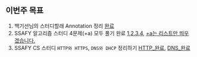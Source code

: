 ## 이번주 목표 
          
1. 백기선님의 스터디할래 Annotation 정리 [완료](https://velog.io/@kwj1270/%EC%96%B4%EB%85%B8%ED%85%8C%EC%9D%B4%EC%85%98)             
2. SSAFY 알고리즘 스터디 4문제(+a) 모두 풀기 완료 [1](https://github.com/SSAFY-5th-GwanJu-4C/Algorithm_AlgoGaZa/blob/main/kwj1270/2%EC%9B%94%201%EC%A3%BC/1316_%EA%B7%B8%EB%A3%B9%EB%8B%A8%EC%96%B4%EC%B2%B4%EC%BB%A4.md),[2](https://github.com/SSAFY-5th-GwanJu-4C/Algorithm_AlgoGaZa/blob/main/kwj1270/2%EC%9B%94%201%EC%A3%BC/11656_%EC%A0%91%EB%AF%B8%EC%82%AC%20%EB%B0%B0%EC%97%B4.md),[3](https://github.com/SSAFY-5th-GwanJu-4C/Algorithm_AlgoGaZa/blob/main/kwj1270/2%EC%9B%94%201%EC%A3%BC/1181_%EB%8B%A8%EC%96%B4%EC%A0%95%EB%A0%AC.md),[4](https://github.com/SSAFY-5th-GwanJu-4C/Algorithm_AlgoGaZa/blob/main/kwj1270/2%EC%9B%94%201%EC%A3%BC/1213_%ED%8E%A0%EB%A6%B0%EB%93%9C%EB%A1%AC%20%EB%A7%8C%EB%93%A4%EA%B8%B0.md), [+a는 리스트만 띄우겠습니다.](https://github.com/SSAFY-5th-GwanJu-4C/Algorithm_AlgoGaZa/tree/main/kwj1270/2%EC%9B%94%201%EC%A3%BC)              
3. SSAFY CS 스터디 `HTTP와 HTTPS`, `DNS와 DHCP` 정리하기 [HTTP_완료](https://github.com/SSAFY-5th-GwanJu-4C/CS_IS_ESC/blob/main/network/kwj1270/04%20HTTP%EC%99%80%20HTTPS.md), [DNS_완료](https://github.com/SSAFY-5th-GwanJu-4C/CS_IS_ESC/blob/main/network/kwj1270/05%20DNS%EC%99%80%20DHCP.md)  	        
